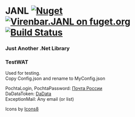 # JANL [![Nuget](https://img.shields.io/nuget/v/Virenbar.JANL)](https://www.nuget.org/packages/Virenbar.JANL/) [![Virenbar.JANL on fuget.org](https://www.fuget.org/packages/Virenbar.JANL/badge.svg)](https://www.fuget.org/packages/Virenbar.JANL) [![Build Status](https://dev.azure.com/Virenbar/JANL/_apis/build/status/Virenbar.JANL?branchName=main)](https://dev.azure.com/Virenbar/JANL/_build/latest?definitionId=4&branchName=main) 
### Just Another .Net Library
  
### TestWAT
  Used for testing.  
  Copy Config.json and rename to MyConfig.json
   
  PochtaLogin,  PochtaPassword: [Почта России](https://tracking.pochta.ru/)  
  DaDataToken: [DaData](https://dadata.ru/)  
  ExceptionMail: Any email (or list)  
   
  Icons by [Icons8](https://icons8.com)  
 
